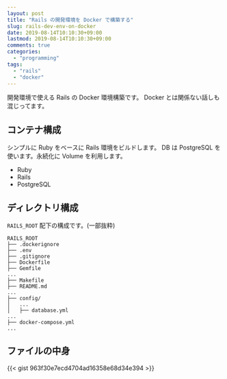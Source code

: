```yaml
---
layout: post
title: "Rails の開発環境を Docker で構築する"
slug: rails-dev-env-on-docker
date: 2019-08-14T10:10:30+09:00
lastmod: 2019-08-14T10:10:30+09:00
comments: true
categories:
  - "programming"
tags:
  - "rails"
  - "docker"
---
```


開発環境で使える Rails の Docker 環境構築です。
Docker とは関係ない話しも混じってます。

## コンテナ構成

シンプルに Ruby をベースに Rails 環境をビルドします。
DB は PostgreSQL を使います。永続化に Volume を利用します。

- Ruby
- Rails
- PostgreSQL

## ディレクトリ構成

`RAILS_ROOT` 配下の構成です。(一部抜粋)

```
RAILS_ROOT
├── .dockerignore
├── .env
├── .gitignore
├── Dockerfile
├── Gemfile
...
├── Makefile
├── README.md
...
├── config/
│   ...
│   ├── database.yml
...
├── docker-compose.yml
...
```

## ファイルの中身

{{< gist 963f30e7ecd4704ad16358e68d34e394 >}}
